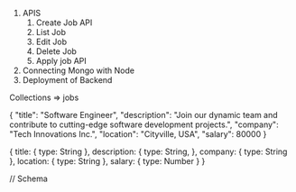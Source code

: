 1. APIS
   1. Create Job API
   2. List Job
   3. Edit Job
   4. Delete Job
   5. Apply job API
2. Connecting Mongo with Node
3. Deployment of Backend

Collections => jobs



{
  "title": "Software Engineer",
  "description": "Join our dynamic team and contribute to cutting-edge software development projects.",
  "company": "Tech Innovations Inc.",
  "location": "Cityville, USA",
  "salary": 80000
}


{
    title: {
        type: String
    },
    description: {
        type: String,
    },
    company: {
        type: String
    },
    location: {
        type: String
    },
    salary: {
        type: Number
    }
}

// Schema

